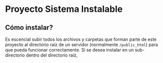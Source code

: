 # Proyecto Sistema Instalable

## Cómo instalar?

Es escencial subir todos los archivos y carpetas que forman parte de este proyecto
al directorio raíz de un servidor (normalmente `/public_html`) para que pueda funcionar correctamente.
Si se desea instalar en un sub-directorio dentro del directorio raíz, 